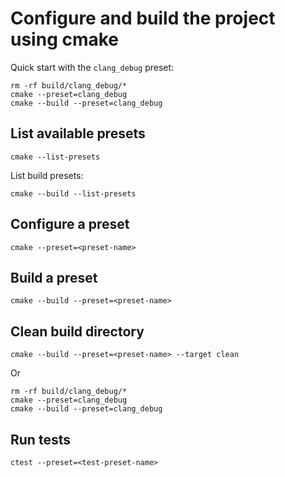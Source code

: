 # Configure and build the project using cmake

Quick start with the `clang_debug` preset:

```shell
rm -rf build/clang_debug/*
cmake --preset=clang_debug
cmake --build --preset=clang_debug
```

## List available presets

```shell
cmake --list-presets
```

List build presets:

```shell
cmake --build --list-presets
```

## Configure a preset

```shell
cmake --preset=<preset-name>
```

## Build a preset

```shell
cmake --build --preset=<preset-name>
```

## Clean build directory

```shell
cmake --build --preset=<preset-name> --target clean
```

Or

```shell
rm -rf build/clang_debug/*
cmake --preset=clang_debug
cmake --build --preset=clang_debug
```

## Run tests

```shell
ctest --preset=<test-preset-name>
```
